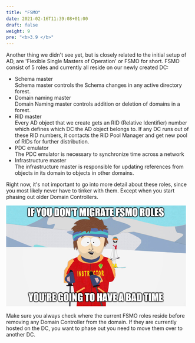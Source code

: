 ```yaml
---
title: "FSMO"
date: 2021-02-16T11:39:08+01:00
draft: false
weight: 9
pre: "<b>3.9 </b>"
---
```


Another thing we didn't see yet, but is closely related to the initial setup of AD, are 'Flexible Single Masters of Operation' or FSMO for short. FSMO consist of 5 roles and currently all reside on our newly created DC:

- Schema master  
  Schema master controls the Schema changes in any active directory forest.
- Domain naming master  
  Domain Naming master controls addition or deletion of domains in a forest.
- RID master  
  Every AD object that we create gets an RID (Relative Identifier) number which defines which DC the AD object belongs to. If any DC runs out of these RID numbers, it contacts the RID Pool Manager and get new pool of RIDs for further distribution.
- PDC emulator  
  The PDC emulator is necessary to synchronize time across a network
- Infrastructure master  
  The infrastructure master is responsible for updating references from objects in its domain to objects in other domains.

Right now, it's not important to go into more detail about these roles, since you most likely never have to tinker with them. Except when you start phasing out older Domain Controllers.

![](fsmo_roles_bad_time.png)

Make sure you always check where the current FSMO roles reside before removing any Domain Controller from the domain. If they are currently hosted on the DC, you want to phase out you need to move them over to another DC.
